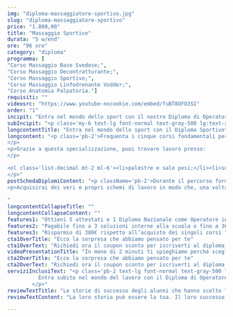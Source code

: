 ```yaml
---
img: "diploma-massaggiatore-sportivo.jpg"
slug: "diploma-massaggiatore-sportivo"
price: "1.800,00"
title: "Massaggio Sportivo"
durata: "5 w/end"
ore: "96 ore"
category: "diploma"
programma: [
"Corso Massaggio Base Svedese;",
"Corso Massaggio Decontratturante;",
"Corso Massaggio Sportivo;",
"Corso Massaggio Linfodrenante Vodder;",
"Corso Anatomia Palpatoria."]
requisiti: ""
videosrc: "https://www.youtube-nocookie.com/embed/fuBT8OFO3SI"
order: "1"
incipit: "Entra nel mondo dello sport con il nostro Diploma di Operatore in massaggio sportivo."
subIncipit: "<p class='my-6 text-lg font-normal text-gray-500 lg:text-xl sm:px-16 xl:px-48 text-justify'>Cinque corsi ideati e studiati per te che hai la passione per lo sport e il massaggio.<span class='block my-2'>Cinque corsi che ti daranno tutta la formazione e le competenze di cui hai bisogno per poter seguire gli sportivi in ogni loro sfida.</span> <span class='block my-2'>Cosa aspetti? Scopri subito cos’è incluso nella nostra offerta formativa.</span></p>"
longcontentTitle: "Entra nel mondo dello sport con il Diploma Sportivo"            
longcontent: "<p class='pb-2'>Frequenta i cinque corsi fondamentali per entrare nel mondo dello sport. Impara tutto ciò di cui hai bisogno per trattare correttamente e in ogni occasione ogni esigenza dello sportivo. Specializzati in ciò che hai sempre amato per assistere gli atleti e trovare impiego in un settore in costante crescita come quello dello sport. 
</p> 
<p>Grazie a questa specializzazione, puoi trovare lavoro presso: 
</p>

<ol class='list-decimal mt-2 ml-6'><li>palestre e sale pesi;</li><li>squadre sportive;</li><li>piscine</li><li>centri sportivi</li></ol><p class='mt-2'>Nonché decidere di seguire atleti professionisti. 
</p>"
postSchedaDiplomiContent: "<p className='pb-2'>Durante il percorso formativo costituito da questi 5 corsi imparerai tutte le tecniche di massaggio studiate apposta per massimizzare la prestazione sportiva pre, infra e post gara.</p>
<p>Acquisirai dei veri e propri schemi di lavoro in modo che, una volta terminato il percorso, potrai praticare in totale autonomia tutte le tecniche acquisite.</p>
 
"
longcontentCollapseTitle: ""
longcontentCollapseContent: ""
features1: "Ottieni 5 attestati e 1 Diploma Nazionale come Operatore in massaggio sportivo"
features2: "Pagabile fino a 3 soluzioni interne alla scuola o fino a 36 rate con finanziaria convenzionata "
features3: "Risparmio di 380€ rispetto all’acquisto dei singoli corsi "  
cta1OverTitle: "Ecco la sorpresa che abbiamo pensato per te"
cta1OverText: "Richiedi ora il coupon sconto per iscriverti al diploma di operatore in massaggio sportivo"
videoPresentationTitle: "In meno di 2 minuti ti spieghiamo perché scegliere il Diploma Nazionale di Operatore in Massaggio Sportivo"
cta2OverTitle: "Ecco la sorpresa che abbiamo pensato per te"
cta2OverText: "Richiedi ora il coupon sconto per iscriverti al diploma di operatore in massaggio sportivo"
serviziInclusiText: "<p class='pb-2 text-lg font-normal text-gray-500 lg:text-xl sm:px-16 lg:px-48 text-justify'>
          Entra subito nel mondo del lavoro con il Diploma di Operatore in Massaggio Sportivo. Cinque corsi di formazione che ti daranno tutte le tecniche e competenze per poter eseguire i massaggi e i trattamenti più richiesti dagli atleti e dagli sportivi. Cosa aspetti? Contattaci subito per iscriverti al nostro percorso formativo.
        </p>"
reviewTextTitle: "Le storie di successo degli alunni che hanno scelto la nostra scuola di massaggio"        
reviewTextContent: "La loro storia può essere la tua. Il loro successo puoi ottenerlo anche tu. Cosa aspetti? Scegli anche tu di essere finalmente felice del lavoro che scegli." 

---
```

